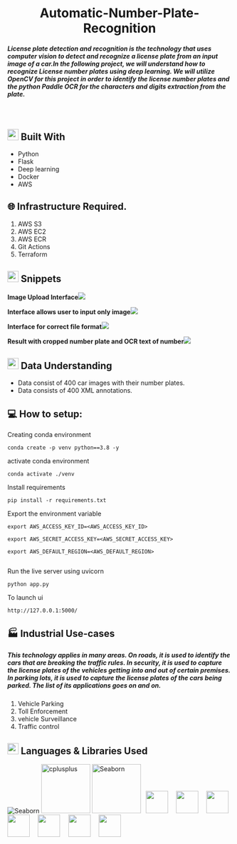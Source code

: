 <h1 align="center">Automatic-Number-Plate-Recognition</h1>

<h5>   License plate detection and recognition is the technology that uses computer vision to detect and recognize a license plate from an input image of a car.In the following project, we will understand how to recognize License number plates using deep learning. We will utilize OpenCV for this project in order to identify the license number plates and the python Paddle OCR for the characters and digits extraction from the plate.
 </h5>

 </br>

## <img src="https://c.tenor.com/NCRHhqkXrJYAAAAi/programmers-go-internet.gif" width="25">  <b>Built With</b>

- Python
- Flask
- Deep learning
- Docker
- AWS

## 🌐 Infrastructure Required.

1. AWS S3
2. AWS EC2
3. AWS ECR
4. Git Actions
5. Terraform

 ## <img src="https://media2.giphy.com/media/QssGEmpkyEOhBCb7e1/giphy.gif?cid=ecf05e47a0n3gi1bfqntqmob8g9aid1oyj2wr3ds3mg700bl&rid=giphy.gif" width ="25"><b> Snippets </b>
 <b>Image Upload Interface</b><img src= "https://github.com/satyazmx/dataset/blob/main/one.png">

<b>Interface allows user to input only image</b><img src= "https://github.com/satyazmx/dataset/blob/main/two.png">

<b>Interface for correct file format</b><img src= "https://github.com/satyazmx/dataset/blob/main/three.png">

<b>Result with cropped number plate and OCR text of number</b><img src= "https://github.com/satyazmx/dataset/blob/main/4.png">

## <img src="https://media.giphy.com/media/iY8CRBdQXODJSCERIr/giphy.gif" width="25"> <b> Data Understanding</b>


- Data consist of 400 car images with their number plates.
- Data consists of 400 XML annotations.


 ## 💻 How to setup:


Creating conda environment
```
conda create -p venv python==3.8 -y
```

activate conda environment
```
conda activate ./venv
```

Install requirements
```
pip install -r requirements.txt
```

Export the environment variable
```
export AWS_ACCESS_KEY_ID=<AWS_ACCESS_KEY_ID>

export AWS_SECRET_ACCESS_KEY=<AWS_SECRET_ACCESS_KEY>

export AWS_DEFAULT_REGION=<AWS_DEFAULT_REGION>


```
Run the live server using uvicorn
```
python app.py
```
To launch ui
```
http://127.0.0.1:5000/
```

## 🏭 Industrial Use-cases 
<h5>This technology applies in many areas. On roads, it is used to identify the cars that are breaking the traffic rules. In security, it is used to capture the license plates of the vehicles getting into and out of certain premises. In parking lots, it is used to capture the license plates of the cars being parked. The list of its applications goes on and on.</h5>

1. Vehicle Parking 
2. Toll Enforcement
3. vehicle Surveillance
4. Traffic control

 ## <img src="https://media2.giphy.com/media/QssGEmpkyEOhBCb7e1/giphy.gif?cid=ecf05e47a0n3gi1bfqntqmob8g9aid1oyj2wr3ds3mg700bl&rid=giphy.gif" width ="25"><b> Languages & Libraries Used</b>


 
<p>
<a><img src="https://img.shields.io/badge/Python-FFD43B?style=for-the-badge&logo=python&logoColor=darkgreen" alt="Seaborn"/></a>
 <a><img src="https://matplotlib.org/_static/logo2_compressed.svg" alt="cplusplus" width="110"/></a>
<a><img src="https://seaborn.pydata.org/_static/logo-wide-lightbg.svg" alt="Seaborn"width="110"/></a>
  <code> <img height="50" src="https://upload.wikimedia.org/wikipedia/commons/7/7e/Spyder_logo.svg"> </code>
  <code> <img height="50" src="https://www.vectorlogo.zone/logos/jupyter/jupyter-ar21.svg"> </code>
  <code> <img height="50" src="https://upload.wikimedia.org/wikipedia/commons/thumb/e/ed/Pandas_logo.svg/768px-Pandas_logo.svg.png"> </code>
  <code> <img height="50" src="https://www.vectorlogo.zone/logos/pocoo_flask/pocoo_flask-ar21.svg"> </code>
  <code> <img height="50" src="https://www.vectorlogo.zone/logos/numpy/numpy-ar21.svg"> </code>
  <code> <img height="50" src="https://raw.githubusercontent.com/valohai/ml-logos/master/scipy.svg"> </code>
  <code> <img height="50" src="https://seeklogo.com/images/S/scikit-learn-logo-8766D07E2E-seeklogo.com.png"> </code>
</p>
